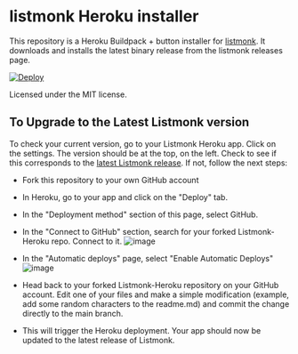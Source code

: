 # listmonk Heroku installer

This repository is a Heroku Buildpack + button installer for [listmonk](https://github.com/knadh/listmonk). It downloads and installs the latest binary release from the listmonk releases page.

[![Deploy](https://www.herokucdn.com/deploy/button.svg)](https://heroku.com/deploy?template=https://github.com/knadh/listmonk-heroku-deploy)

Licensed under the MIT license.

## To Upgrade to the Latest Listmonk version

To check your current version, go to your Listmonk Heroku app. Click on the settings. The version should be at the top, on the left. Check to see if this corresponds to the [latest Listmonk release](https://github.com/knadh/listmonk/releases). If not, follow the next steps:

- Fork this repository to your own GitHub account
- In Heroku, go to your app and click on the "Deploy" tab.
- In the "Deployment method" section of this page, select GitHub.
- In the "Connect to GitHub" section, search for your forked Listmonk-Heroku repo. Connect to it.
![image](https://user-images.githubusercontent.com/55474996/135002032-0a7dce9c-548f-4edd-8db2-575708b490b4.png)

- In the "Automatic deploys" page, select "Enable Automatic Deploys"
![image](https://user-images.githubusercontent.com/55474996/135002226-bded2405-1bd4-40e4-834b-5f5def07215a.png)

- Head back to your forked Listmonk-Heroku repository on your GitHub account. Edit one of your files and make a simple modification (example, add some random characters to the readme.md) and commit the change directly to the main branch.
- This will trigger the Heroku deployment. Your app should now be updated to the latest release of Listmonk.
